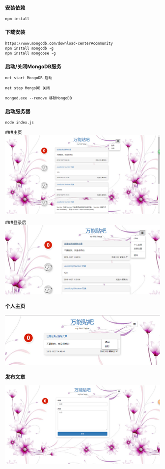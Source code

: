 ### 安装依赖
```
npm install
```

### 下载安装
```
https://www.mongodb.com/download-center#community
npm install mongodb -g
npm install mongoose -g
```

### 启动/关闭MongoDB服务
```
net start MongoDB 启动

net stop MongoDB 关闭

mongod.exe --remove 移除MongoDB
```

### 启动服务器
```
node index.js
```

###主页
![首页](./image/icon_past.png)

###登录后
![登录之后](./image/icon_loge.png)

### 个人主页
![个人主页](./image/icon_me.png)

### 发布文章
![发布文章](./image/icon_post.png)